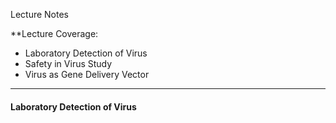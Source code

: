 Lecture Notes

**Lecture Coverage:
- Laboratory Detection of Virus
- Safety in Virus Study
- Virus as Gene Delivery Vector

---
#### **Laboratory Detection of Virus**